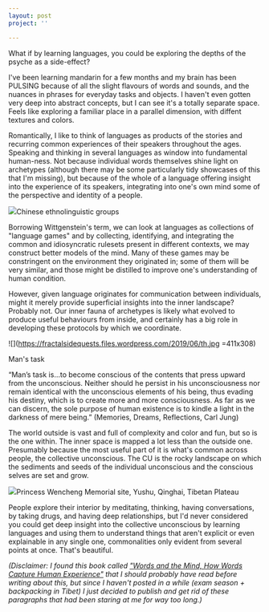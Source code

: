 ```yaml
---
layout: post
project: ''

---
```

What if by learning languages, you could be exploring the depths of the psyche as a side-effect?

I've been learning mandarin for a few months and my brain has been PULSING because of all the slight flavours of words and sounds, and the nuances in phrases for everyday tasks and objects. I haven't even gotten very deep into abstract concepts, but I can see it's a totally separate space. Feels like exploring a familiar place in a parallel dimension, with diffent textures and colors.

Romantically, I like to think of languages as products of the stories and recurring common experiences of their speakers throughout the ages. Speaking and thinking in several languages as window into fundamental human-ness. Not because individual words themselves shine light on archetypes (although there may be some particularly tidy showcases of this that I'm missing), but because of the whole of a language offering insight into the experience of its speakers, integrating into one's own mind some of the perspective and identity of a people.

![](https://fractalsidequests.files.wordpress.com/2019/06/wechat-image_20190625164915-1.jpg)Chinese ethnolinguistic groups

Borrowing Wittgenstein's term, we can look at languages as collections of "language games" and by collecting, identifying, and integrating the common and idiosyncratic rulesets present in different contexts, we may construct better models of the mind. Many of these games may be constringent on the environment they originated in; some of them will be very similar, and those might be distilled to improve one's understanding of human condition.

However, given language originates for communication between individuals, might it merely provide superficial insights into the inner landscape? Probably not. Our inner fauna of archetypes is likely what evolved to produce useful behaviours from inside, and certainly has a big role in developing these protocols by which we coordinate.

![](https://fractalsidequests.files.wordpress.com/2019/06/th.jpg =411x308)

Man's task

“Man’s task is…to become conscious of the contents that press upward from the unconscious. Neither should he persist in his unconsciousness nor remain identical with the unconscious elements of his being, thus evading his destiny, which is to create more and more consciousness. As far as we can discern, the sole purpose of human existence is to kindle a light in the darkness of mere being.” (Memories, Dreams, Reflections, Carl Jung)

The world outside is vast and full of complexity and color and fun, but so is the one within. The inner space is mapped a lot less than the outside one. Presumably because the most useful part of it is what's common across people, the collective unconscious. The CU is the rocky landscape on which the sediments and seeds of the individual unconscious and the conscious selves are set and grow.

![](https://fractalsidequests.files.wordpress.com/2019/06/flags-1.jpg)Princess Wencheng Memorial site, Yushu, Qinghai, Tibetan Plateau

People explore their interior by meditating, thinking, having conversations, by taking drugs, and having deep relationships, but I'd never considered you could get deep insight into the collective unconscious by learning languages and using them to understand things that aren't explicit or even explainable in any single one, commonalities only evident from several points at once. That's beautiful.

_(Disclaimer: I found this book called_ [_"Words and the Mind, How Words Capture Human Experience"_](https://www.oxfordscholarship.com/view/10.1093/acprof:oso/9780195311129.001.0001/acprof-9780195311129) _that I should probably have read before writing about this, but since I haven't posted in a while (exam season + backpacking in Tibet) I just decided to publish and get rid of these paragraphs that had been staring at me for way too long.)_